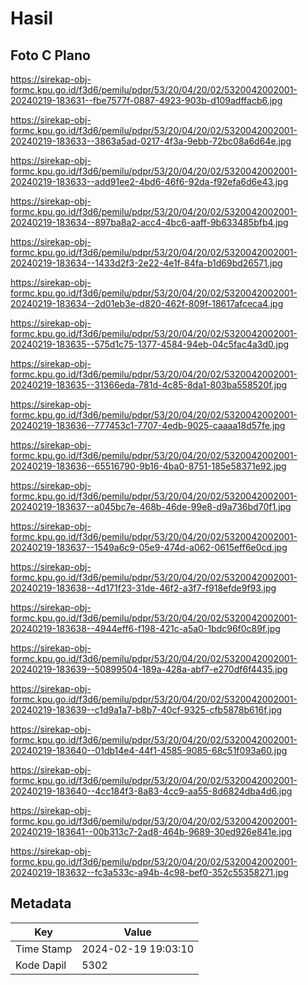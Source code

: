 # Hasil

## Foto C Plano

https://sirekap-obj-formc.kpu.go.id/f3d6/pemilu/pdpr/53/20/04/20/02/5320042002001-20240219-183631--fbe7577f-0887-4923-903b-d109adffacb6.jpg

https://sirekap-obj-formc.kpu.go.id/f3d6/pemilu/pdpr/53/20/04/20/02/5320042002001-20240219-183633--3863a5ad-0217-4f3a-9ebb-72bc08a6d64e.jpg

https://sirekap-obj-formc.kpu.go.id/f3d6/pemilu/pdpr/53/20/04/20/02/5320042002001-20240219-183633--add91ee2-4bd6-46f6-92da-f92efa6d6e43.jpg

https://sirekap-obj-formc.kpu.go.id/f3d6/pemilu/pdpr/53/20/04/20/02/5320042002001-20240219-183634--897ba8a2-acc4-4bc6-aaff-9b633485bfb4.jpg

https://sirekap-obj-formc.kpu.go.id/f3d6/pemilu/pdpr/53/20/04/20/02/5320042002001-20240219-183634--1433d2f3-2e22-4e1f-84fa-b1d69bd26571.jpg

https://sirekap-obj-formc.kpu.go.id/f3d6/pemilu/pdpr/53/20/04/20/02/5320042002001-20240219-183634--2d01eb3e-d820-462f-809f-18617afceca4.jpg

https://sirekap-obj-formc.kpu.go.id/f3d6/pemilu/pdpr/53/20/04/20/02/5320042002001-20240219-183635--575d1c75-1377-4584-94eb-04c5fac4a3d0.jpg

https://sirekap-obj-formc.kpu.go.id/f3d6/pemilu/pdpr/53/20/04/20/02/5320042002001-20240219-183635--31366eda-781d-4c85-8da1-803ba558520f.jpg

https://sirekap-obj-formc.kpu.go.id/f3d6/pemilu/pdpr/53/20/04/20/02/5320042002001-20240219-183636--777453c1-7707-4edb-9025-caaaa18d57fe.jpg

https://sirekap-obj-formc.kpu.go.id/f3d6/pemilu/pdpr/53/20/04/20/02/5320042002001-20240219-183636--65516790-9b16-4ba0-8751-185e58371e92.jpg

https://sirekap-obj-formc.kpu.go.id/f3d6/pemilu/pdpr/53/20/04/20/02/5320042002001-20240219-183637--a045bc7e-468b-46de-99e8-d9a736bd70f1.jpg

https://sirekap-obj-formc.kpu.go.id/f3d6/pemilu/pdpr/53/20/04/20/02/5320042002001-20240219-183637--1549a6c9-05e9-474d-a062-0615eff6e0cd.jpg

https://sirekap-obj-formc.kpu.go.id/f3d6/pemilu/pdpr/53/20/04/20/02/5320042002001-20240219-183638--4d171f23-31de-46f2-a3f7-f918efde9f93.jpg

https://sirekap-obj-formc.kpu.go.id/f3d6/pemilu/pdpr/53/20/04/20/02/5320042002001-20240219-183638--4944eff6-f198-421c-a5a0-1bdc96f0c89f.jpg

https://sirekap-obj-formc.kpu.go.id/f3d6/pemilu/pdpr/53/20/04/20/02/5320042002001-20240219-183639--50899504-189a-428a-abf7-e270df6f4435.jpg

https://sirekap-obj-formc.kpu.go.id/f3d6/pemilu/pdpr/53/20/04/20/02/5320042002001-20240219-183639--c1d9a1a7-b8b7-40cf-9325-cfb5878b616f.jpg

https://sirekap-obj-formc.kpu.go.id/f3d6/pemilu/pdpr/53/20/04/20/02/5320042002001-20240219-183640--01db14e4-44f1-4585-9085-68c51f093a60.jpg

https://sirekap-obj-formc.kpu.go.id/f3d6/pemilu/pdpr/53/20/04/20/02/5320042002001-20240219-183640--4cc184f3-8a83-4cc9-aa55-8d6824dba4d6.jpg

https://sirekap-obj-formc.kpu.go.id/f3d6/pemilu/pdpr/53/20/04/20/02/5320042002001-20240219-183641--00b313c7-2ad8-464b-9689-30ed926e841e.jpg

https://sirekap-obj-formc.kpu.go.id/f3d6/pemilu/pdpr/53/20/04/20/02/5320042002001-20240219-183632--fc3a533c-a94b-4c98-bef0-352c55358271.jpg


## Metadata

| Key        | Value               |
| ---------- | ------------------- |
| Time Stamp | 2024-02-19 19:03:10 |
| Kode Dapil | 5302                |



